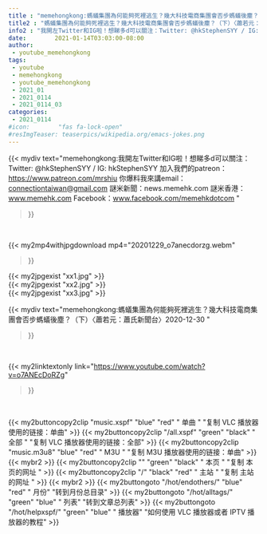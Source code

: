 ```yaml
---
title : "memehongkong:螞蟻集團為何能夠死裡逃生？幾大科技電商集團會否步螞蟻後塵？（下）〈蕭若元：蕭氏新聞台〉2020-12-30 "
title2 : "螞蟻集團為何能夠死裡逃生？幾大科技電商集團會否步螞蟻後塵？（下）〈蕭若元：蕭氏新聞台〉2020-12-30 "
info2 : "我開左Twitter和IG啦！想睇多d可以關注：Twitter: @hkStephenSYY / IG: hkStephenSYY 加入我們的patreon：https://www.patreon.com/mrshiu 你爆料我來講email： connectiontaiwan@gmail.com 謎米新聞：news.memehk.com 謎米香港： www.memehk.com Facebook：www.facebook.com/memehkdotcom "
date:        2021-01-14T03:03:00-08:00
author:
 - youtube_memehongkong
tags:
 - youtube
 - memehongkong
 - youtube_memehongkong
 - 2021_01
 - 2021_0114
 - 2021_0114_03
categories:
 - 2021_0114
#icon:        "fas fa-lock-open"
#resImgTeaser: teaserpics/wikipedia.org/emacs-jokes.png
---
```


{{< mydiv text="memehongkong:我開左Twitter和IG啦！想睇多d可以關注：Twitter: @hkStephenSYY / IG: hkStephenSYY 加入我們的patreon：https://www.patreon.com/mrshiu 你爆料我來講email： connectiontaiwan@gmail.com 謎米新聞：news.memehk.com 謎米香港： www.memehk.com Facebook：www.facebook.com/memehkdotcom "
>}}
<br>


{{< my2mp4withjpgdownload mp4="20201229_o7anecdorzg.webm"
>}}

{{< my2jpgexist "xx1.jpg" >}}<br>
{{< my2jpgexist "xx2.jpg" >}}<br>
{{< my2jpgexist "xx3.jpg" >}}<br>



{{< mydiv text="memehongkong:螞蟻集團為何能夠死裡逃生？幾大科技電商集團會否步螞蟻後塵？（下）〈蕭若元：蕭氏新聞台〉2020-12-30 "
>}}
<br>

{{< my2linktextonly link="https://www.youtube.com/watch?v=o7ANEcDoRZg"
>}}


<br>

{{< my2buttoncopy2clip "music.xspf"        "blue"   "red"    " 单曲 "  "复制 VLC 播放器使用的链接：单曲" >}} {{< my2buttoncopy2clip "/all.xspf"         "green"  "black"  " 全部 "  "复制 VLC 播放器使用的链接：全部" >}} {{< my2buttoncopy2clip "music.m3u8"        "blue"   "red"    " M3U  "    "复制 M3U 播放器使用的链接：单曲" >}} {{< mybr2 >}} {{< my2buttoncopy2clip ""                  "green"  "black"  " 本页 "    "复制 本页的网址 " >}} {{< my2buttoncopy2clip "/"                 "black"  "red"    " 主站 "    "复制 主站的网址 " >}} {{< mybr2 >}} {{< my2buttongoto      "/hot/endothers/"   "blue"   "red"    " 月份"   "转到月份总目录" >}} {{< my2buttongoto      "/hot/alltags/"     "green"  "blue"   " 列表"   "转到文章总列表" >}} {{< my2buttongoto      "/hot/helpxspf/"    "green"  "blue"   " 播放器" "如何使用 VLC 播放器或者 IPTV 播放器的教程" >}} 
